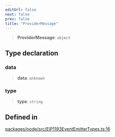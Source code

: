 ```yaml
---
editUrl: false
next: false
prev: false
title: "ProviderMessage"
---
```


> **ProviderMessage**: `object`

## Type declaration

### data

> **data**: `unknown`

### type

> **type**: `string`

## Defined in

[packages/node/src/EIP1193EventEmitterTypes.ts:16](https://github.com/evmts/tevm-monorepo/blob/main/packages/node/src/EIP1193EventEmitterTypes.ts#L16)
